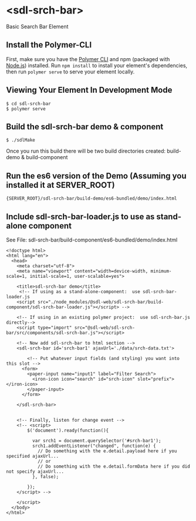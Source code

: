 # \<sdl-srch-bar\>

Basic Search Bar Element

## Install the Polymer-CLI

First, make sure you have the [Polymer CLI](https://www.npmjs.com/package/polymer-cli) and npm (packaged with [Node.js](https://nodejs.org)) installed. Run `npm install` to install your element's dependencies, then run `polymer serve` to serve your element locally.

## Viewing Your Element In Development Mode

```
$ cd sdl-srch-bar
$ polymer serve
```

## Build the sdl-srch-bar demo & component
```
$ ./sdlMake 
```

Once you run this build there will be two build directories created:  build-demo & build-component


##  Run the es6 version of the Demo (Assuming you installed it at SERVER_ROOT)
```
{SERVER_ROOT}/sdl-srch-bar/build-demo/es6-bundled/demo/index.html
```

##  Include sdl-srch-bar-loader.js to use as stand-alone component 
See File: sdl-srch-bar/build-component/es6-bundled/demo/index.html
```
<!doctype html>
<html lang="en">
  <head>
    <meta charset="utf-8">
    <meta name="viewport" content="width=device-width, minimum-scale=1, initial-scale=1, user-scalable=yes">

    <title>sdl-srch-bar demo</title>
     <!-- If using as a stand-alone-component:  use sdl-srch-bar-loader.js
    <script src="./node_modules/@sdl-web/sdl-srch-bar/build-component/sdl-srch-bar-loader.js"></script> -->

    <!-- If using in an existing polymer project:  use sdl-srch-bar.js directly-->
    <script type="import" src="@sdl-web/sdl-srch-bar/src/components/sdl-srch-bar.js"></script> 

    <!-- Now add sdl-srch-bar to html section -->
    <sdl-srch-bar id='srch-bar1' ajaxUrl='./data/srch-data.txt'>  

        <!-- Put whatever input fields (and styling) you want into this slot -->
      <form>
        <paper-input name="input1" label="Filter Search">
          <iron-icon icon="search" id="srch-icon" slot="prefix"></iron-icon>
        </paper-input>
      </form>
      
    </sdl-srch-bar>


    <!-- Finally, listen for change event -->
    <!-- <script>
        $('document').ready(function(){

          var srch1 = document.querySelector('#srch-bar1');
          srch1.addEventListener("changed", function(e) {
            // Do something with the e.detail.payload here if you specified ajaxUrl...
            // or 
            // Do something with the e.detail.formData here if you did not specify ajaxUrl...
          }, false);

        });
    </script> -->

    </script>
  </body>
</html>

```
